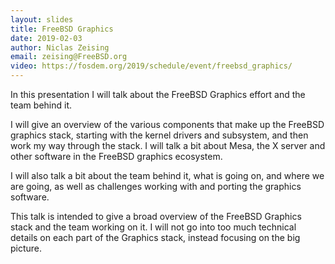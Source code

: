 ```yaml
---
layout: slides
title: FreeBSD Graphics
date: 2019-02-03
author: Niclas Zeising
email: zeising@FreeBSD.org
video: https://fosdem.org/2019/schedule/event/freebsd_graphics/
---
```

In this presentation I will talk about the FreeBSD Graphics effort and the team behind it.

I will give an overview of the various components that make up the FreeBSD graphics stack, starting with the kernel drivers and subsystem, and then work my way through the stack.
I will talk a bit about Mesa, the X server and other software in the FreeBSD graphics ecosystem.

I will also talk a bit about the team behind it, what is going on, and where we are going, as well as challenges working with and porting the graphics software.

This talk is intended to give a broad overview of the FreeBSD Graphics stack and the team working on it.
I will not go into too much technical details on each part of the Graphics stack, instead focusing on the big picture.

